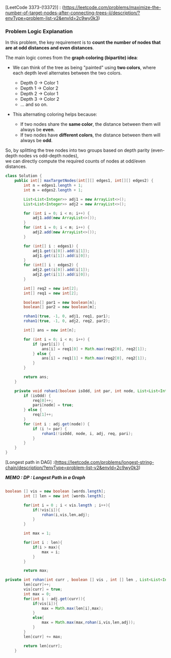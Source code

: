 [LeetCode 3373-(!3372)] : (https://leetcode.com/problems/maximize-the-number-of-target-nodes-after-connecting-trees-ii/description/?envType=problem-list-v2&envId=2c9wy0k3)

### Problem Logic Explanation

In this problem, the key requirement is to **count the number of nodes that are at odd distances and even distances**.  

The main logic comes from the **graph coloring (bipartite) idea**:

- We can think of the tree as being "painted" using **two colors**, where each depth level alternates between the two colors.  
  - Depth 0 → Color 1  
  - Depth 1 → Color 2  
  - Depth 2 → Color 1  
  - Depth 3 → Color 2  
  - … and so on.  

- This alternating coloring helps because:  
  - If two nodes share the **same color**, the distance between them will always be **even**.  
  - If two nodes have **different colors**, the distance between them will always be **odd**.  

So, by splitting the tree nodes into two groups based on depth parity (even-depth nodes vs odd-depth nodes),  
we can directly compute the required counts of nodes at odd/even distances.  



``` java
class Solution {
    public int[] maxTargetNodes(int[][] edges1, int[][] edges2) {
        int n = edges1.length + 1;
        int m = edges2.length + 1;

        List<List<Integer>> adj1 = new ArrayList<>();
        List<List<Integer>> adj2 = new ArrayList<>();

        for (int i = 0; i < n; i++) {
            adj1.add(new ArrayList<>());
        }
        for (int i = 0; i < m; i++) {
            adj2.add(new ArrayList<>());
        }

        for (int[] i : edges1) {
            adj1.get(i[0]).add(i[1]);
            adj1.get(i[1]).add(i[0]);
        }
        for (int[] i : edges2) {
            adj2.get(i[0]).add(i[1]);
            adj2.get(i[1]).add(i[0]);
        }

        int[] req2 = new int[2];
        int[] req1 = new int[2];

        boolean[] par1 = new boolean[n];
        boolean[] par2 = new boolean[m];

        rohan1(true, -1, 0, adj1, req1, par1);
        rohan1(true, -1, 0, adj2, req2, par2);

        int[] ans = new int[n];

        for (int i = 0; i < n; i++) {
            if (par1[i]) {
                ans[i] = req1[0] + Math.max(req2[0], req2[1]);
            } else {
                ans[i] = req1[1] + Math.max(req2[0], req2[1]);
            }
        }

        return ans;
    }

    private void rohan1(boolean isOdd, int par, int node, List<List<Integer>> adj, int[] req, boolean[] pari) {
        if (isOdd) {
            req[0]++;
            pari[node] = true;
        } else {
            req[1]++;
        }
        for (int i : adj.get(node)) {
            if (i != par) {
                rohan1(!isOdd, node, i, adj, req, pari);
            }
        }
    }
}
```
[Longest path  in DAG] :(https://leetcode.com/problems/longest-string-chain/description/?envType=problem-list-v2&envId=2c9wy0k3)

***MEMO : DP : Longest Path in a Graph***

``` java

boolean [] vis = new boolean [words.length];
        int [] len = new int [words.length];

        for(int i = 0 ; i < vis.length ; i++){
            if(!vis[i]){
                rohan(i,vis,len,adj);
            }
        }

        int max = 1;

        for(int i : len){
            if(i > max){
                max = i;
            }
        }

        return max;

private int rohan(int curr , boolean [] vis , int [] len , List<List<Integer>> adj ){
        len[curr]++;
        vis[curr] = true;
        int max = 0;
        for(int i : adj.get(curr)){
            if(vis[i]){
                max = Math.max(len[i],max);
            }
            else{
                max = Math.max(max,rohan(i,vis,len,adj));
            }
        }
        len[curr] += max;

        return len[curr];
    }




